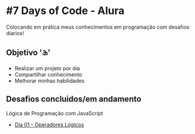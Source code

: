 <h1>#7 Days of Code - Alura</h1>

<p>Colocando em prática meus conhecimentos em programação com desafios diarios!</p>

<h2>Objetivo '&#x11088' </h2>
<ul>
    <li>Realizar um projeto por dia</li>
    <li>Compartilhar conhecimento</li>
    <li>Melhorar minhas habilidades</li>
</ul>

<h2>Desafios concluidos/em andamento</h2>
<p>Lógica de Programação com JavaScript</p>

<ul>
    <li><a href="https://github.com/eduarda-emilli/7-Days-of-Code/tree/main/JavaScript/Dia%2001">Dia 01 - Operadores Lógicos</a></li>
</ul>
 